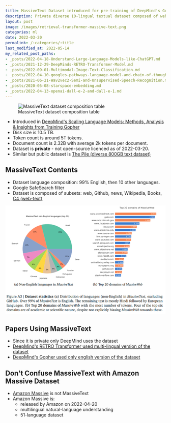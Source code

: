```yaml
---
title: MassiveText Dataset introduced for pre-training of DeepMind's Gopher
description: Private diverse 10-lingual textual dataset composed of web, Github, news, Wikipedia, Books, C4.
layout: post
image: /images/retrieval-transformer-massive-text.png
categories: ml
date: 2022-03-20
permalink: /:categories/:title
last_modified_at: 2022-05-14
my_related_post_paths:
- _posts/2022-04-18-Understand-Large-Language-Models-like-ChatGPT.md
- _posts/2021-12-29-DeepMinds-RETRO-Transformer-Model.md
- _posts/2022-09-01-Multimodal-Image-Text-Classification.md
- _posts/2022-04-10-googles-pathways-language-model-and-chain-of-thought.md
- _posts/2021-06-21-Wav2vec2-Semi-and-Unsupervised-Speech-Recognition.md
- _posts/2020-05-08-starspace-embedding.md
- _posts/2022-04-13-openai-dall-e-2-and-dall-e-1.md
---
```




<figure class="figure">
    <img
        class="figure-img img-fluid rounded lazyload"
        data-src="/images/retrieval-transformer-massive-text.png"
        alt="MassiveText dataset composition table"/>
    <figcaption class="figure-caption">MassiveText dataset composition table</figcaption>
</figure>

- Introduced in [DeepMind's Scaling Language Models: Methods, Analysis & Insights from Training Gopher](https://storage.googleapis.com/deepmind-media/research/language-research/Training%20Gopher.pdf)
- Disk size is 10.5 TB.
- Token count is around 5T tokens.
- Document count is 2.32B with average 2k tokens per document.
- Dataset is **private** - not open-source licenced as of 2022-03-20.
- Similar but public dataset is [The Pile (diverse 800GB text dataset)](https://pile.eleuther.ai/)

## MassiveText Contents
- Dataset language composition: 99% English, then 10 other languages.
- Google SafeSearch filter
- Dataset is composed of subsets: web, Github, news, Wikipedia, Books, [C4 (web-text)](https://arxiv.org/abs/1910.10683)

![MassiveText non-english composition](/images/massivetext-non-english-composition.png)


## Papers Using MassiveText
- Since it is private only DeepMind uses the dataset
- [DeepMind's RETRO Transformer used multi-lingual version of the dataset](/ml/DeepMinds-RETRO-Transformer-Model)
- [DeepMind's Gopher used only english version of the dataset](https://storage.googleapis.com/deepmind-media/research/language-research/Training%20Gopher.pdf)


## Don't Confuse MassiveText with Amazon Massive Dataset
- [Amazon Massive](https://github.com/alexa/massive) is not MassiveText
- Amazon Massive is:
  - released by Amazon on 2022-04-20
  - multilingual natural-language understanding 
  - 51-language dataset
